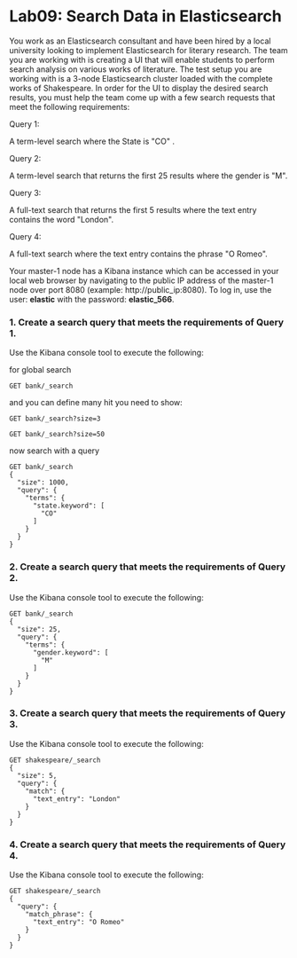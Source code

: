 # Lab09: Search Data in Elasticsearch


You work as an Elasticsearch consultant and have been hired by a local university looking to implement Elasticsearch for literary research. The team you are working with is creating a UI that will enable students to perform search analysis on various works of literature. The test setup you are working with is a 3-node Elasticsearch cluster loaded with the complete works of Shakespeare. In order for the UI to display the desired search results, you must help the team come up with a few search requests that meet the following requirements:

Query 1:

A term-level search where the State is "CO" .

Query 2:

A term-level search that returns the first 25 results where the gender is "M".

Query 3:

A full-text search that returns the first 5 results where the text entry contains the word "London".

Query 4:

A full-text search where the text entry contains the phrase "O Romeo".

Your master-1 node has a Kibana instance which can be accessed in your local web browser by navigating to the public IP address of the master-1 node over port 8080 (example: http://public_ip:8080). To log in, use the user: **elastic**  with the password: **elastic_566**.



### 1. Create a search query that meets the requirements of Query 1.

Use the Kibana console tool to execute the following:

for global search
```
GET bank/_search
```
and you can define many hit you need to show:
```
GET bank/_search?size=3

GET bank/_search?size=50
```
now search with a query

```
GET bank/_search
{
  "size": 1000, 
  "query": {
    "terms": {
      "state.keyword": [
        "CO"
      ]
    }
  }
}
```
### 2. Create a search query that meets the requirements of Query 2.

Use the Kibana console tool to execute the following:
```
GET bank/_search
{
  "size": 25, 
  "query": {
    "terms": {
      "gender.keyword": [
        "M"
      ]
    }
  }
}
```
### 3. Create a search query that meets the requirements of Query 3.

Use the Kibana console tool to execute the following:
```
GET shakespeare/_search
{
  "size": 5, 
  "query": {
    "match": {
      "text_entry": "London"
    }
  }
}
```
### 4. Create a search query that meets the requirements of Query 4.

Use the Kibana console tool to execute the following:
```
GET shakespeare/_search
{
  "query": {
    "match_phrase": {
      "text_entry": "O Romeo"
    }
  }
}
```

